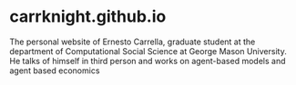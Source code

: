 carrknight.github.io
====================

The personal website of Ernesto Carrella, graduate student at the department of Computational Social Science at George Mason University. He talks of himself in third person and works on agent-based models and agent based economics
